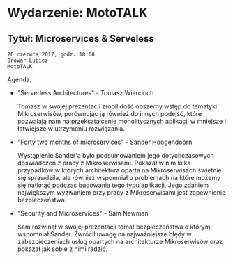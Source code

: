 # Wydarzenie: MotoTALK

## Tytuł: Microservices & Serveless

    20 czerwca 2017, godz. 18:00
    Browar Lubicz
    MotoTALK

Agenda:

- "Serverless Architectures" - Tomasz Wiercioch

    Tomasz w swojej prezentacji zrobił dość obszerny wstęp do tematyki Mikroserwisów, porównując ją również do innych podejść, które pozwalają nam na przekształcenie monolitycznych aplikacji w mniejsze i łatwiejsze w utrzymaniu rozwiązania.

- "Forty two months of microservices" - Sander Hoogendoorn

    Wystąpienie Sander'a było podsumowaniem jego dotychczasowych doswiadczeń z pracy z Mikroserwisami. Pokazał w nim kilka przypadków w których architektura oparta na Mikroserwisach świetnie się sprawdziła, ale również wspomniał o problemach na które możemy się natknąć podczas budowania tego typu aplikacji. Jego zdaniem największym wyzwaniem przy pracy z Mikroserwisami jest zapewnienie bezpieczeństwa.

- "Security and Microservices" - Sam Newman

    Sam rozwinął w swojej prezentacji temat bezpieczeństwa o którym wspomniał Sander. Zwrócił uwagę na najważniejsze błędy w zabezpieczeniach usług opartych na architekturze Mikroserwisów oraz pokazał jak sobie z nimi radzić.